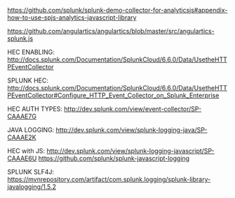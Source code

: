 https://github.com/splunk/splunk-demo-collector-for-analyticsjs#appendix-how-to-use-spjs-analytics-javascript-library

https://github.com/angulartics/angulartics/blob/master/src/angulartics-splunk.js


HEC ENABLING:
http://docs.splunk.com/Documentation/SplunkCloud/6.6.0/Data/UsetheHTTPEventCollector

SPLUNK HEC:
http://docs.splunk.com/Documentation/SplunkCloud/6.6.0/Data/UsetheHTTPEventCollector#Configure_HTTP_Event_Collector_on_Splunk_Enterprise

HEC AUTH TYPES:
http://dev.splunk.com/view/event-collector/SP-CAAAE7G


JAVA LOGGING:
http://dev.splunk.com/view/splunk-logging-java/SP-CAAAE2K

HEC with JS:
http://dev.splunk.com/view/splunk-logging-javascript/SP-CAAAE6U
https://github.com/splunk/splunk-javascript-logging

SPLUNK SLF4J:
https://mvnrepository.com/artifact/com.splunk.logging/splunk-library-javalogging/1.5.2